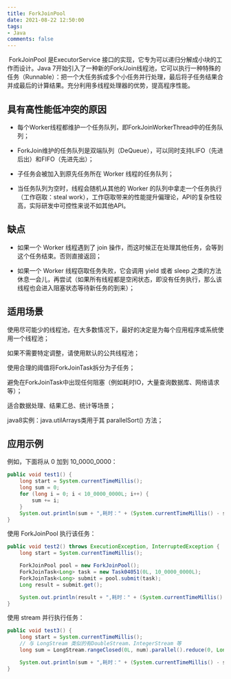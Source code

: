 ```yaml
---
title: ForkJoinPool
date: 2021-08-22 12:50:00
tags:
- Java
comments: false
---
```


​		ForkJoinPool 是ExecutorService 接口的实现，它专为可以递归分解成小块的工作而设计。Java 7开始引入了一种新的Fork/Join线程池，它可以执行一种特殊的任务（Runnable）：把一个大任务拆成多个小任务并行处理，最后将子任务结果合并成最后的计算结果。充分利用多线程处理器的优势，提高程序性能。

## 具有高性能低冲突的原因

- 每个Worker线程都维护一个任务队列，即ForkJoinWorkerThread中的任务队列；

- ForkJoin维护的任务队列是双端队列（DeQueue），可以同时支持LIFO（先进后出）和FIFO（先进先出）；

- 子任务会被加入到原先任务所在 Worker 线程的任务队列；

- 当任务队列为空时，线程会随机从其他的 Worker 的队列中拿走一个任务执行（工作窃取：steal work），工作窃取带来的性能提升偏理论，API的复杂性较高，实际研发中可控性来说不如其他API。

## 缺点

- 如果一个 Worker 线程遇到了 join 操作，而这时候正在处理其他任务，会等到这个任务结束。否则直接返回；

- 如果一个 Worker 线程窃取任务失败，它会调用 yield 或者 sleep 之类的方法休息一会儿，再尝试（如果所有线程都是空闲状态，即没有任务执行，那么该线程也会进入阻塞状态等待新任务的到来）；

## 适用场景

使用尽可能少的线程池，在大多数情况下，最好的决定是为每个应用程序或系统使用一个线程池；

如果不需要特定调整，请使用默认的公共线程池；

使用合理的阈值将ForkJoinTask拆分为子任务；

避免在ForkJoinTask中出现任何阻塞（例如耗时IO，大量查询数据库、网络请求等）；

适合数据处理、结果汇总、统计等场景；

java8实例：java.utilArrays类用于其 parallelSort() 方法；

## 应用示例

例如，下面将从 0 加到 10_0000_0000：

```java
public void test1() {
    long start = System.currentTimeMillis();
    long sum = 0;
    for (long i = 0; i < 10_0000_0000L; i++) {
        sum += i;
    }
    System.out.println(sum + ",耗时：" + (System.currentTimeMillis() - start) + "ms");// 耗时：361ms
}
```

使用 ForkJoinPool 执行该任务：

```java
public void test2() throws ExecutionException, InterruptedException {
    long start = System.currentTimeMillis();

    ForkJoinPool pool = new ForkJoinPool();
    ForkJoinTask<Long> task = new Task04051(0L, 10_0000_0000L);
    ForkJoinTask<Long> submit = pool.submit(task);
    Long result = submit.get();

    System.out.println(result + ",耗时：" + (System.currentTimeMillis() - start) + "ms"); // 耗时：186ms
}
```

使用  stream 并行执行任务：

```java
public void test3() {
    long start = System.currentTimeMillis();
	// 与 LongStream 类似的有DoubleStream、IntegerStream 等
    long sum = LongStream.rangeClosed(0L, num).parallel().reduce(0, Long::sum);

    System.out.println(sum + ",耗时：" + (System.currentTimeMillis() - start) + "ms");// 耗时：126ms
}
```

